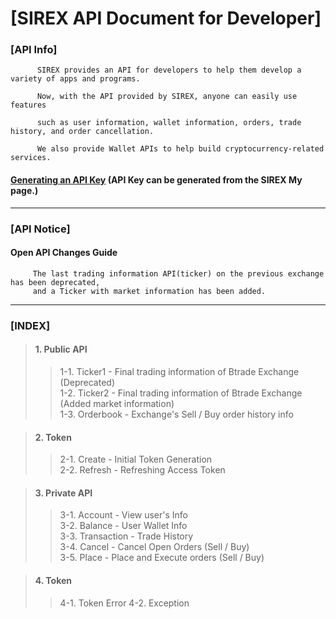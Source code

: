 # [SIREX API Document for Developer]




### [API Info]
          SIREX provides an API for developers to help them develop a variety of apps and programs.

          Now, with the API provided by SIREX, anyone can easily use features

          such as user information, wallet information, orders, trade history, and order cancellation.

          We also provide Wallet APIs to help build cryptocurrency-related services.

####     [Generating an API Key](https://sirex.exchange/mypage/mypage.do?menu=api) (API Key can be generated from the SIREX My page.)


------------------


### [API Notice]

#### Open API Changes Guide
   
         The last trading information API(ticker) on the previous exchange has been deprecated,
         and a Ticker with market information has been added.
         
  
------------------


### [INDEX]  

> #### 1. Public API
>> 1-1. Ticker1     - Final trading information of Btrade Exchange (Deprecated)  
>> 1-2. Ticker2     - Final trading information of Btrade Exchange (Added market information)  
>> 1-3. Orderbook   - Exchange's Sell / Buy order history info


> #### 2. Token 
>> 2-1. Create      - Initial Token Generation  
>> 2-2. Refresh     - Refreshing Access Token


> #### 3. Private API
>> 3-1. Account     - View user's Info  
>> 3-2. Balance     - User Wallet Info  
>> 3-3. Transaction - Trade History  
>> 3-4. Cancel      - Cancel Open Orders (Sell / Buy)  
>> 3-5. Place       - Place and Execute orders (Sell / Buy)  


> #### 4. Token 
>> 4-1. Token Error 
>> 4-2. Exception  




